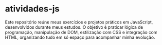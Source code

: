 # atividades-js
Este repositório reúne meus exercícios e projetos práticos em JavaScript, desenvolvidos durante meus estudos. O objetivo é praticar lógica de programação, manipulação de DOM, estilização com CSS e integração com HTML, organizando tudo em só espaço para acompanhar minha evolução.

